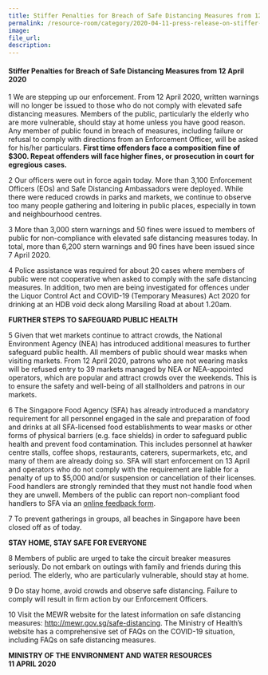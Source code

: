 ```yaml
---  
title: Stiffer Penalties for Breach of Safe Distancing Measures from 12 April 2020  
permalink: /resource-room/category/2020-04-11-press-release-on-stiffer-fines-for-breach-of-safe-distancing-measures/  
image:  
file_url:  
description:  
---  
```


#### Stiffer Penalties for Breach of Safe Distancing Measures from 12 April 2020  

1 We are stepping up our enforcement. From 12 April 2020, written warnings will no longer be issued to those who do not comply with elevated safe distancing measures. Members of the public, particularly the elderly who are more vulnerable, should stay at home unless you have good reason. Any member of public found in breach of measures, including failure or refusal to comply with directions from an Enforcement Officer, will be asked for his/her particulars. **First time offenders face a composition fine of $300. Repeat offenders will face higher fines, or prosecution in court for egregious cases.**  

2 Our officers were out in force again today. More than 3,100 Enforcement Officers (EOs) and Safe Distancing Ambassadors were deployed. While there were reduced crowds in parks and markets, we continue to observe too many people gathering and loitering in public places, especially in town and neighbourhood centres.  

3 More than 3,000 stern warnings and 50 fines were issued to members of public for non-compliance with elevated safe distancing measures today. In total, more than 6,200 stern warnings and 90 fines have been issued since 7 April 2020.  

4 	Police assistance was required for about 20 cases where members of public were not cooperative when asked to comply with the safe distancing measures. In addition, two men are being investigated for offences under the Liquor Control Act and COVID-19 (Temporary Measures) Act 2020 for drinking at an HDB void deck along Marsiling Road at about 1.20am.  

**FURTHER STEPS TO SAFEGUARD PUBLIC HEALTH**  

5 Given that wet markets continue to attract crowds, the National Environment Agency (NEA) has introduced additional measures to further safeguard public health. All members of public should wear masks when visiting markets. From 12 April 2020, patrons who are not wearing masks will be refused entry to 39 markets managed by NEA or NEA-appointed operators, which are popular and attract crowds over the weekends. This is to ensure the safety and well-being of all stallholders and patrons in our markets.  

6 The Singapore Food Agency (SFA) has already introduced a mandatory requirement for all personnel engaged in the sale and preparation of food and drinks at all SFA-licensed food establishments to wear masks or other forms of physical barriers (e.g. face shields) in order to safeguard public health and prevent food contamination. This includes personnel at hawker centre stalls, coffee shops, restaurants, caterers, supermarkets, etc, and many of them are already doing so. SFA will start enforcement on 13 April and operators who do not comply with the requirement are liable for a penalty of up to $5,000 and/or suspension or cancellation of their licenses. Food handlers are strongly reminded that they must not handle food when they are unwell. Members of the public can report non-compliant food handlers to SFA via an [online feedback form](https://csp.sfa.gov.sg/feedback).  

7 To prevent gatherings in groups, all beaches in Singapore have been closed off as of today.  

**STAY HOME, STAY SAFE FOR EVERYONE**  

8 Members of public are urged to take the circuit breaker measures seriously. Do not embark on outings with family and friends during this period. The elderly, who are particularly vulnerable, should stay at home.  

9 Do stay home, avoid crowds and observe safe distancing. Failure to comply will result in firm action by our Enforcement Officers.  

10 Visit the MEWR website for the latest information on safe distancing measures: <http://mewr.gov.sg/safe-distancing>. The Ministry of Health’s website has a comprehensive set of FAQs on the COVID-19 situation, including FAQs on safe distancing measures.  

**MINISTRY OF THE ENVIRONMENT AND WATER RESOURCES**  
**11 APRIL 2020**  
